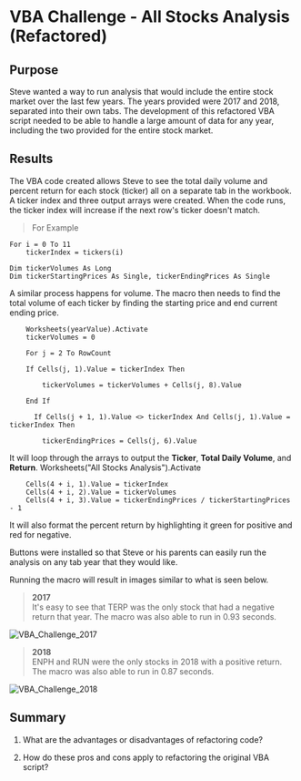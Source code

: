 # VBA Challenge - All Stocks Analysis (Refactored)

##  Purpose
Steve wanted a way to run analysis that would include the entire stock market over the last few years. The years provided were 2017 and 2018, separated into their own tabs. The development of this refactored VBA script needed to be able to handle a large amount of data for any year, including the two provided for the entire stock market.

## Results
The VBA code created allows Steve to see the total daily volume and percent return for each stock (ticker) all on a separate tab in the workbook. A ticker index and three output arrays were created. When the code runs, the ticker index will increase if the next row's ticker doesn't match.

>For Example

    For i = 0 To 11
        tickerIndex = tickers(i)

    Dim tickerVolumes As Long
    Dim tickerStartingPrices As Single, tickerEndingPrices As Single
 
A similar process happens for volume. The macro then needs to find the total volume of each ticker by finding the starting price and end current ending price. 

        Worksheets(yearValue).Activate
        tickerVolumes = 0

        For j = 2 To RowCount
    
        If Cells(j, 1).Value = tickerIndex Then

            tickerVolumes = tickerVolumes + Cells(j, 8).Value
            
        End If
        
          If Cells(j + 1, 1).Value <> tickerIndex And Cells(j, 1).Value = tickerIndex Then

            tickerEndingPrices = Cells(j, 6).Value


It will loop through the arrays to output the **Ticker**, **Total Daily Volume**, and **Return**. 
        Worksheets("All Stocks Analysis").Activate
        
        Cells(4 + i, 1).Value = tickerIndex
        Cells(4 + i, 2).Value = tickerVolumes
        Cells(4 + i, 3).Value = tickerEndingPrices / tickerStartingPrices - 1


It will also format the percent return by highlighting it green for positive and red for negative.


Buttons were installed so that Steve or his parents can easily run the analysis on any tab year that they would like.

Running the macro will result in images similar to what is seen below.

>**2017**\
It's easy to see that TERP was the only stock that had a negative return that year. The macro was also able to run in 0.93 seconds.

   ![VBA_Challenge_2017](https://user-images.githubusercontent.com/90485451/136884848-0533865c-c543-4037-8654-952b86b226c0.png)



>**2018**\
ENPH and RUN were the only stocks in 2018 with a positive return. The macro was also able to run in 0.87 seconds.

   ![VBA_Challenge_2018](https://user-images.githubusercontent.com/90485451/136884808-4cf3f2ff-10d9-405e-b2dc-3046661fc92c.png)



## Summary

1. What are the advantages or disadvantages of refactoring code?

2. How do these pros and cons apply to refactoring the original VBA script?
